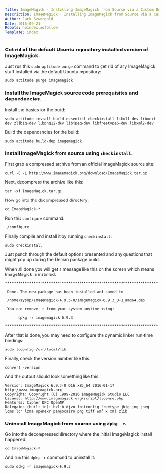 ```yaml
---
Title: ImageMagick - Installing ImageMagick from Source via a Custom Debian Package Build on Ubuntu
Description: ImageMagick - Installing ImageMagick from Source via a Custom Debian Package Build on Ubuntu
Author: Jack Szwergold
Date: 2015-09-21
Robots: noindex,nofollow
Template: index
---
```


### Get rid of the default Ubuntu repository installed version of ImageMagick.

Just run this `sudo aptitude purge` command to get rid of any ImageMagick stuff installed via the default Ubuntu repository:

    sudo aptitude purge imagemagick

### Install the ImageMagick source code prerequisites and dependencies.

Install the basics for the build:

    sudo aptitude install build-essential checkinstall libx11-dev libxext-dev zlib1g-dev libpng12-dev libjpeg-dev libfreetype6-dev libxml2-dev

Build the dependencies for the build:

    sudo aptitude build-dep imagemagick

### Install ImageMagick from source using `checkinstall`.

First grab a compressed archive from an official ImageMagick source site:

    curl -O -L http://www.imagemagick.org/download/ImageMagick.tar.gz
    
Next, decompress the archive like this:

    tar -xf ImageMagick.tar.gz
    
Now go into the decompressed directory:

    cd ImageMagick-*
    
Run this `configure` command:

    ./configure
    
Finally compile and install it by running `checkinstall`:

    sudo checkinstall

Just punch through the default options presented and any questions that might pop up during the Debian package build.

When all done you will get a message like this on the screen which means ImageMagick is installed:

    **********************************************************************
    
     Done. The new package has been installed and saved to
    
     /home/sysop/ImageMagick-6.9.3-0/imagemagick-6.9.3_0-1_amd64.deb
    
     You can remove it from your system anytime using: 
    
          dpkg -r imagemagick-6.9.3
    
    **********************************************************************

After that is done, you may need to configure the dynamic linker run-time bindings:

    sudo ldconfig /usr/local/lib

Finally, check the version number like this:

    convert -version

And the output should look something like this:

    Version: ImageMagick 6.9.3-0 Q16 x86_64 2016-01-17 http://www.imagemagick.org
    Copyright: Copyright (C) 1999-2016 ImageMagick Studio LLC
    License: http://www.imagemagick.org/script/license.php
    Features: Cipher DPC OpenMP 
    Delegates (built-in): bzlib djvu fontconfig freetype jbig jng jpeg lcms lqr lzma openexr pangocairo png tiff wmf x xml zlib

### Uninstall ImageMagick from source using `dpkg -r`.

Go into the decompressed directory where the initial ImageMagick install happened:

    cd ImageMagick-*

And run this `dpkg -r` command to uninstall it:

    sudo dpkg -r imagemagick-6.9.3
